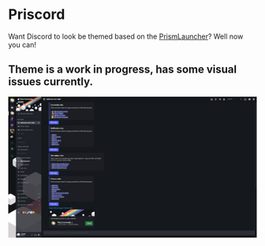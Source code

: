 # Priscord
Want Discord to look be themed based on the [PrismLauncher](https://github.com/PrismLauncher)?
Well now you can!

## Theme is a work in progress, has some visual issues currently.
![Preview](https://raw.githubusercontent.com/Lylythii/Priscord/main/preview.png)
